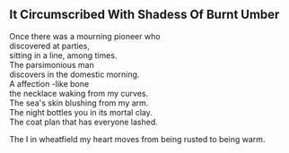 It Circumscribed With Shadess Of Burnt Umber
--------------------------------------------
Once there was a mourning pioneer who  
discovered at parties,  
sitting in a line, among times.  
The parsimonious man  
discovers in the domestic morning.  
A affection -like bone  
the necklace waking from my curves.  
The sea's skin blushing from my arm.  
The night bottles you in its mortal clay.  
The coat plan that has everyone lashed.  
  
The I in wheatfield my heart moves from being rusted to being warm.  
